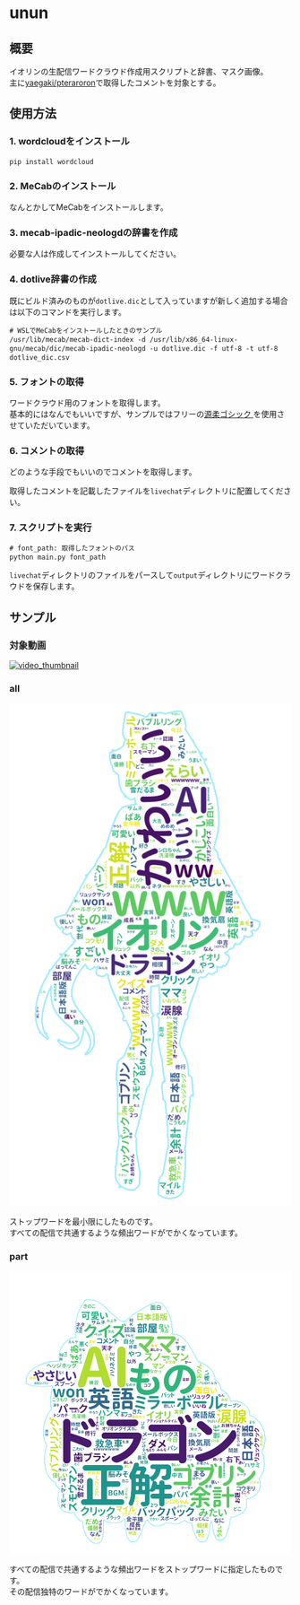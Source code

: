 # unun

## 概要

イオリンの生配信ワードクラウド作成用スクリプトと辞書、マスク画像。  
主に[yaegaki/pteraroron](https://github.com/yaegaki/pteraroron)で取得したコメントを対象とする。

## 使用方法

### 1. wordcloudをインストール

```
pip install wordcloud
```

### 2. MeCabのインストール

なんとかしてMeCabをインストールします。

### 3. mecab-ipadic-neologdの辞書を作成

必要な人は作成してインストールしてください。

### 4. dotlive辞書の作成

既にビルド済みのものが`dotlive.dic`として入っていますが新しく追加する場合は以下のコマンドを実行します。

```
# WSLでMeCabをインストールしたときのサンプル
/usr/lib/mecab/mecab-dict-index -d /usr/lib/x86_64-linux-gnu/mecab/dic/mecab-ipadic-neologd -u dotlive.dic -f utf-8 -t utf-8 dotlive_dic.csv
```

### 5. フォントの取得

ワードクラウド用のフォントを取得します。  
基本的にはなんでもいいですが、サンプルではフリーの[源柔ゴシック ](http://jikasei.me/font/genjyuu/)を使用させていただいています。

### 6. コメントの取得

どのような手段でもいいのでコメントを取得します。

取得したコメントを記載したファイルを`livechat`ディレクトリに配置してください。

### 7. スクリプトを実行

```
# font_path: 取得したフォントのパス
python main.py font_path
```

`livechat`ディレクトリのファイルをパースして`output`ディレクトリにワードクラウドを保存します。

## サンプル

### 対象動画

[![video_thumbnail](https://img.youtube.com/vi/D_MtjBSv_AE/0.jpg)](https://www.youtube.com/watch?v=D_MtjBSv_AE)

### all

![iorin_wc_all](https://github.com/yaegaki/unun/blob/master/sample/D_MtjBSv_AE-all.png)

ストップワードを最小限にしたものです。  
すべての配信で共通するような頻出ワードがでかくなっています。  

### part

![iorin_wc_part](https://github.com/yaegaki/unun/blob/master/sample/D_MtjBSv_AE-part.png)

すべての配信で共通するような頻出ワードをストップワードに指定したものです。  
その配信独特のワードがでかくなっています。  
